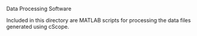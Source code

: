 Data Processing Software

Included in this directory are MATLAB scripts for processing the data files generated using cScope.
